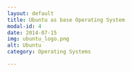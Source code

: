 ```yaml
---
layout: default
title: Ubuntu as base Operating System
modal-id: 4
date: 2014-07-15
img: ubuntu_logo.png
alt: Ubuntu
category: Operating Systems

---
```

